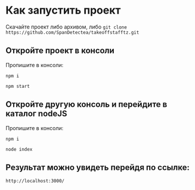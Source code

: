 # Как запустить проект

Скачайте проект либо архивом, либо 
`git clone https://github.com/SpanDetectea/takeoffstafftz.git`

## Откройте проект в консоли 

Пропишите в консоли:

`npm i`

`npm start`

## Откройте другую консоль и перейдите в каталог nodeJS 

Пропишите в консоли:

`npm i`

`node index`


## Результат можно увидеть перейдя по ссылке:

`http://localhost:3000/`
